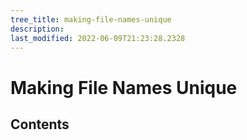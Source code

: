 ```yaml
---
tree_title: making-file-names-unique
description: 
last_modified: 2022-06-09T21:23:28.2328
---
```


# Making File Names Unique

## Contents
